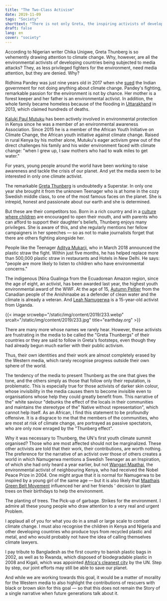 ```yaml
---
title: "The Two-Class Activism"
date: 2019-11-09
tags: "Society"
shorttext: "There is not only Greta, the inspiring activists of developing countries are ignored in the media."
draft: false
lang: en
cover: "society"
---
```


According to Nigerian writer Chika Unigwe, Greta Thunberg is so vehemently drawing attention to climate change. Why, however, are all the environmental activists of developing countries being subjected to media attacks? They, as less privileged fighters for the environment, need media attention, but they are denied. Why?

Ridhima Pandey was just nine years old in 2017 when she [sued](https://www.csmonitor.com/Environment/2019/0930/Meet-India-s-teen-climate-advocate-Ridhima-Pandey "Meet India's teen climate advocate: Ridhima Pandey") the Indian government for not doing anything about climate change. Pandey's fighting, remarkable passion for the environment is not by chance. Her mother is a forest keeper and her father is an environmental activist. In addition, the whole family became homeless because of the flooding in [Uttarakhand](https://www.theguardian.com/commentisfree/2013/jun/28/india-floods-man-made-disaster "India floods: a man-made disaster") in 2013, which claimed hundreds of deaths.

[Kaluki Paul Mutuku](https://greentreasurersfarms.wordpress.com/my-story/ "Green Treasures Farms") has been actively involved in environmental protection in Kenya since he was a member of an environmental awareness Association. Since 2015 he is a member of the African Youth Initiative on Climate Change, the African youth initiative against climate change. Raised in rural Kenya by his mother alone, Mutuku's eager activism grew out of the direct challenges his family and his wider environment faced with climate change: "when I grew up, I saw mothers who had to walk miles to get water."

For years, young people around the world have been working to raise awareness and tackle the crisis of our planet. And yet the media seem to be interested in only one climate activist.

The remarkable [Greta Thunberg](https://www.theguardian.com/world/2019/mar/11/greta-thunberg-schoolgirl-climate-change-warrior-some-people-can-let-things-go-i-cant "Greta Thunberg, schoolgirl climate change warrior: 'Some people can let things go. I can’t'") is undoubtedly a Superstar. In only one year she brought it from the unknown Teenager who is at home in the cozy Swedish middle class, to one of the most famous faces on the planet. She is intrepid, honest and passionate about our earth and she is determined.

But these are their competitors too. Born in a rich country and in a [culture where children](https://www.nationalobserver.com/2018/06/04/news/india-trio-unlikely-heroes-wages-war-plastic "In India, a trio of unlikely heroes wages war on plastic") are encouraged to open their mouth, and with parents who can afford to support their daughter's beliefs, Thunberg enjoys many privileges. She is aware of this, and she regularly mentions her fellow campaigners in her speeches — so as not to make journalists forget that there are others fighting alongside her.

People like the Teenager [Aditya Mukarji](http://wwf.panda.org/?327434 "Environmental and indigenous rights activist to receive WWF’s top youth conservation award"), who in March 2018 announced the plastic straw the fight. Within just five months, he has helped replace more than 500,000 plastic straw in restaurants and Hotels in New Delhi. He says: "people are more likely to listen to children who have environmental concerns."

The indigenous [Nina Gualinga from the Ecuadorean Amazon region, since the age of eight, an activist, has been awarded last year, the highest youth environmental award of the WWF. At the age of 15, [Autumn Peltier](https://www.vice.com/en_ca/article/8xwvx3/the-indigenous-teen-who-confronted-trudeau-about-unsafe-water-took-on-the-un "The Indigenous Teen Who Confronted Trudeau About Unsafe Water Took On the UN") from the Canadian people of the Anishinaabe as a defender of clean water and the climate is already a veteran. And [Leah Namugerwa](https://www.earthday.org/2019/06/06/school-strike-for-climate-a-day-in-the-life-of-fridays-for-future-uganda-student-striker-leah-namugerwa/ "School Strike for Climate: A day in the life of Ugandan student striker Leah Namugerwa") is a 15-year-old activist from Uganda.

{{< image srcwebp="/static/img/content/2019/233.webp" srcalt="/static/img/content/2019/233.jpg" title="earthday.org" >}}

There are many more whose names we rarely hear. However, these activists are frustrating in the media to be called the "Greta Thunbergs" of their countries or they are said to follow in Greta's footsteps, even though they had already begun much earlier with their public activism.

Thus, their own identities and their work are almost completely erased by the Western media, which rarely recognise progress outside their own sphere of the world.

The tendency of the media to present Thunberg as the one that gives the tone, and the others simply as those that follow only their reputation, is problematic. This is especially true for those activists of darker skin colour, whose invisibility in the media causes them to become invisible even to organisations whose help they could greatly benefit from. This narrative of the" white saviour "debunks the effect of the locals in their communities and maintains the stereotype of the" Native without representation", which cannot help itself. As an African, I find this statement to be profoundly offensive. It is a disgrace to me that the members of the communities, who are most at risk of climate change, are portrayed as passive spectators, who are only now enraged by the "Thunberg effect".

Why it was necessary to Thunberg, the UN's first youth climate summit organised? Those who are most affected should not be marginalized. These other activists are told that their work, their contributions, are worth nothing. The preference for the narrative of an activist over those of others creates a world in which Namugerwa mentions a Swedish Teenager as an Inspiration, of which she had only heard a year earlier, but not [Wangari Maathai](https://www.greenbeltmovement.org/wangari-maathai "Wangari Maathai"), the environmental activist of neighbouring Kenya, who had received the Nobel Peace Prize in 2004. One might argue that it is normal for Namugerwa to be inspired by a young girl of the same age — but it is also likely that [Maathais Green Belt Movement](https://www.greenbeltmovement.org/who-we-are "Maathais Green Belt Movement") influenced her and her friends ' decision to plant trees on their birthdays to help the environment.

The planting of trees. The Pick-up of garbage. Strikes for the environment. I admire all these young people who draw attention to a very real and urgent Problem.

I applaud all of you for what you do in a small or large scale to combat climate change. I must also recognise the children in Kenya and Nigeria and other developing countries who produce toys from recycled plastic and metal, and who would probably not have the idea of calling themselves climate lawyers.

I pay tribute to Bangladesh as the first country to banish plastic bags in 2002, as well as to Rwanda, which disposed of biodegradable plastic in 2008 and Kigali, which was appointed [Africa's cleanest city](https://www.theguardian.com/cities/2015/jun/15/cleanest-city-world-calgary-singapore "Which is the cleanest city in the world?") by the UN. Step by step, our joint efforts may still be able to save our planet.

And while we are working towards this goal, it would be a matter of morality for the Western media to also highlight the contributions of rescuers with black or brown skin for this goal — so that this does not remain the Story of a single narrative when future generations talk about it.
